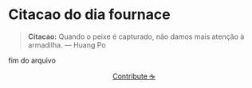 # Citacao do dia fournace

> **Citacao:** Quando o peixe é capturado, não damos mais atenção à armadilha. — Huang Po

fim do arquivo

<watermark-footer>
<p align="center">
  <a href="https://github.com/ruisuan/ruisuan/blob/main/contribute.md">Contribute ☕</a>
</p>
</watermark-footer>
